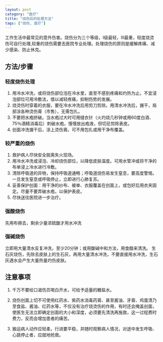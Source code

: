 ```yaml
---
layout: post
category: "医疗"
title: "烧伤后的处理方法"
tags: ["烧伤, 医疗"]
---
```


工作生活中最常见的意外伤害。烧伤分为三个等级，Ⅰ级最轻，Ⅲ最重，轻度烧烫伤可自行处理,较重的烧伤需要去医院专业处理。处理烧伤的原则是缓解疼痛、减少感染、防止休克。

## 方法/步骤

### 轻度烧伤处理

1. 用冷水冲洗，或将烧伤部位泡在冷水里，直至不感到疼痛和灼热为止。不宜浸泡部位可用冷敷法，借以减轻疼痛，抑制伤势的发展。
2. 烧烫伤时穿着的衣服，要在冷水冲洗后用剪刀剪除。用清水冲洗后，搌干，局部涂各种烫伤膏（市售），无需包扎。
3. 不要把水疱挤破。当水疱过大时可用缝衣针（火灼烧几秒钟或用60度白酒、75％酒精消毒后）刺破水疱，慢慢放出疱液，但切忌剪除表皮。
4. 创面冲洗搌干后，涂上烫伤膏。可不用包扎或用干净布覆盖。

### 较严重的烧伤

1. 救护病人尽快安全脱离失火现场。
2. 用冷水冲洗或浸泡、冷却烧伤部位，以降低皮肤温度。可用水管冲或将干净的布单浸上冷水进行冷敷。
3. 清除呼吸道的异物，保持呼吸道通畅；呼吸道烧伤易发生窒息，要高度警惕。一旦发生窒息或呼吸停止，立即进行心肺复苏。
4. 妥善保护创面：用干净的纱布、被单、衣服覆盖在创面上，或包好后用衣夹固定。尽量不要弄破水疱，以保护表皮。
5. 尽快送往医院进一步治疗。

### 强酸烧伤

先用布擦去，剩余少量浓硫酸才用水冲洗

### 强碱烧伤

立即用大量清水反复冲洗，至少20分钟；或用酸碱中和方法，用食醋来清洗。
生石灰烧伤，先除去皮肤上的生石灰，再用大量清水冲洗，不要直接用水冲洗，生石灰遇水会产生大量热量灼伤皮肤。

## 注意事项

1. 千万不要给口渴伤员喝白开水，可给予适量的糖盐水。

2. 烧伤创面上切不可使用红药水、紫药水消毒药膏、甚至酱油、牙膏、鸡蛋清乃至食盐、酱油、红药水等，不仅没有治疗烧烫伤的作用，有时还会掩盖创面，使医生无法立即确定创面的大小和深度，必须要先清洗再施救，这一过程费时费力，反而会增加患者的痛苦。

3. 搬运病人动作应轻柔，行进要平稳，并随时观察病人情况，对途中发生呼吸、心跳停止者，应就地抢救。
